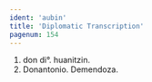 ```yaml
---
ident: 'aubin'
title: 'Diplomatic Transcription'
pagenum: 154
---
```

1.    don di°. huanitzin.
2.    Donantonio. Demendoza.
